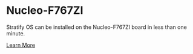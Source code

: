 # Nucleo-F767ZI

Stratify OS can be installed on the Nucleo-F767ZI board in less than one minute.

[Learn More](https://stratifylabs.co/hardware/nucleo144/)
